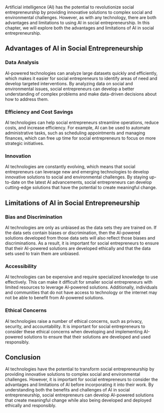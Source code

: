 
Artificial intelligence (AI) has the potential to revolutionize social entrepreneurship by providing innovative solutions to complex social and environmental challenges. However, as with any technology, there are both advantages and limitations to using AI in social entrepreneurship. In this chapter, we will explore both the advantages and limitations of AI in social entrepreneurship.

Advantages of AI in Social Entrepreneurship
-------------------------------------------

### Data Analysis

AI-powered technologies can analyze large datasets quickly and efficiently, which makes it easier for social entrepreneurs to identify areas of need and develop targeted interventions. By analyzing data on social and environmental issues, social entrepreneurs can develop a better understanding of complex problems and make data-driven decisions about how to address them.

### Efficiency and Cost Savings

AI technologies can help social entrepreneurs streamline operations, reduce costs, and increase efficiency. For example, AI can be used to automate administrative tasks, such as scheduling appointments and managing finances, which can free up time for social entrepreneurs to focus on more strategic initiatives.

### Innovation

AI technologies are constantly evolving, which means that social entrepreneurs can leverage new and emerging technologies to develop innovative solutions to social and environmental challenges. By staying up-to-date on the latest AI advancements, social entrepreneurs can develop cutting-edge solutions that have the potential to create meaningful change.

Limitations of AI in Social Entrepreneurship
--------------------------------------------

### Bias and Discrimination

AI technologies are only as unbiased as the data sets they are trained on. If the data sets contain biases or discrimination, then the AI-powered solutions developed from those data sets will also reflect those biases and discriminations. As a result, it is important for social entrepreneurs to ensure that their AI-powered solutions are developed ethically and that the data sets used to train them are unbiased.

### Accessibility

AI technologies can be expensive and require specialized knowledge to use effectively. This can make it difficult for smaller social entrepreneurs with limited resources to leverage AI-powered solutions. Additionally, individuals and communities that do not have access to technology or the internet may not be able to benefit from AI-powered solutions.

### Ethical Concerns

AI technologies raise a number of ethical concerns, such as privacy, security, and accountability. It is important for social entrepreneurs to consider these ethical concerns when developing and implementing AI-powered solutions to ensure that their solutions are developed and used responsibly.

Conclusion
----------

AI technologies have the potential to transform social entrepreneurship by providing innovative solutions to complex social and environmental challenges. However, it is important for social entrepreneurs to consider the advantages and limitations of AI before incorporating it into their work. By understanding both the benefits and challenges of AI in social entrepreneurship, social entrepreneurs can develop AI-powered solutions that create meaningful change while also being developed and deployed ethically and responsibly.
